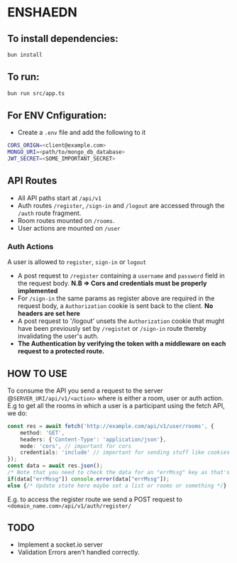 # ENSHAEDN

## To install dependencies:

```bash
bun install
```

## To run:

```bash
bun run src/app.ts
```

## For ENV  Cnfiguration:
- Create a `.env` file and add the following to it
```bash
CORS_ORIGN=<client@example.com>
MONGO_URI=<path/to/mongo_db_database>
JWT_SECRET=<SOME_IMPORTANT_SECRET>
```
 ## API Routes
- All API paths start at `/api/v1`
- Auth routes `/register`, `/sign-in`  and `/logout` are accessed through the `/auth` route fragment.
- Room routes mounted on `/rooms`.
- User actions are mounted on `/user`

### Auth Actions
A user is allowed to `register`, `sign-in` or `logout`
- A post request to `/register` containing a `username` and `password` field in the request body. **N.B => Cors and credentials must be properly implemented**
- For `/sign-in` the same params as register above are required in the request body, a `Authorization` cookie  is sent back to the client. **No headers are set here**
- A post request to '/logout' unsets the `Authorization` cookie that mught have been previously set by `/registet` or `/sign-in` route thereby invalidating the user's auth.
- **The Authentication by verifying the token with a middleware on each request to a protected route.**


## HOW TO USE
To consume the API you send a request to the server @`SERVER_URI/api/v1/<action>` where <action> is either a room, user or auth action.
E.g to get all the rooms in which a user is a participant using the fetch API, we do:
```ts
const res = await fetch('http://example.com/api/v1/user/rooms', {
    method: 'GET',
    headers: {'Content-Type': 'application/json'},
    mode: 'cors', // important for cors
    credentials: 'include' // important for sending stuff like cookies using cors
});
const data = await res.json();
/* Note that you need to check the data for an "errMssg" key as that's where any errors are passed into*/
if(data["errMssg"]) console.error(data["errMssg"]);
else {/* Update state here maybe set a list or rooms or something */}

```
E.g. to access the register route we send a POST request to `<domain_name.com>/api/v1/auth/register/`


## TODO
- Implement a socket.io server
- Validation Errors aren't handled correctly.
